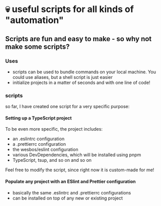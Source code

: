 # 💀 useful scripts for all kinds of "automation"

## Scripts are fun and easy to make - so why not make some scripts?

### Uses

- scripts can be used to bundle commands on your local machine. You could use aliases, but a shell script is just easier
- initialize projects in a matter of seconds and with one line of code!

### scripts

 so far, I have created one script for a very specific purpose:

#### Setting up a TypeScript project

 To be even more specific, the project includes:

- an .eslintrc configuration
- a .prettierrc configuration
- the wesbos/eslint configuration
- various DevDependencies, which will be installed using pnpm
- TypeScript, tsup, and so on and so on

Feel free to modify the script, since right now it is custom-made for me!

#### Populate any project with an ESlint and Prettier configuration

- basically the same .eslintrc and .prettierrc configurations
- can be installed on top of any new or existing project
